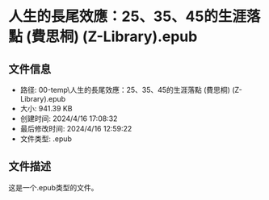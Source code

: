 ﻿# 人生的長尾效應：25、35、45的生涯落點 (費思桐) (Z-Library).epub

## 文件信息
- 路径: 00-temp\人生的長尾效應：25、35、45的生涯落點 (費思桐) (Z-Library).epub
- 大小: 941.39 KB
- 创建时间: 2024/4/16 17:08:32
- 最后修改时间: 2024/4/16 12:59:22
- 文件类型: .epub

## 文件描述
这是一个.epub类型的文件。

